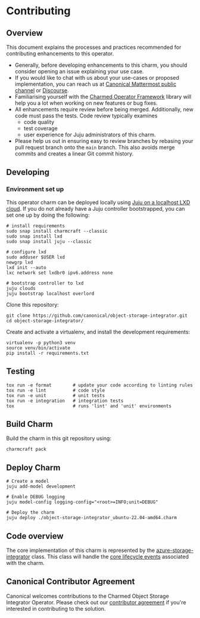 # Contributing

## Overview

This document explains the processes and practices recommended for contributing enhancements to this operator.

- Generally, before developing enhancements to this charm, you should consider opening an issue explaining your use case.
- If you would like to chat with us about your use-cases or proposed implementation, you can reach us at [Canonical Mattermost public channel](https://chat.charmhub.io/charmhub/channels/charm-dev) or [Discourse](https://discourse.charmhub.io/).
- Familiarising yourself with the [Charmed Operator Framework](https://juju.is/docs/sdk) library will help you a lot when working on new features or bug fixes.
- All enhancements require review before being merged. Additionally, new code must pass the tests. Code review typically examines
    - code quality
    - test coverage
    - user experience for Juju administrators of this charm.
- Please help us out in ensuring easy to review branches by rebasing your pull request branch onto the `main` branch. This also avoids merge commits and creates a linear Git commit history.


## Developing


### Environment set up

This operator charm can be deployed locally using [Juju on a localhost LXD cloud](https://juju.is/docs/olm/lxd). If you do not already have a Juju controller bootstrapped, you can set one up by doing the following:

```
# install requirements 
sudo snap install charmcraft --classic
sudo snap install lxd
sudo snap install juju --classic

# configure lxd
sudo adduser $USER lxd
newgrp lxd
lxd init --auto
lxc network set lxdbr0 ipv6.address none

# bootstrap controller to lxd
juju clouds
juju bootstrap localhost overlord
```

Clone this repository:
```shell
git clone https://github.com/canonical/object-storage-integrator.git
cd object-storage-integrator/
```

Create and activate a virtualenv, and install the development requirements:
```shell
virtualenv -p python3 venv
source venv/bin/activate
pip install -r requirements.txt
```


## Testing

```shell
tox run -e format        # update your code according to linting rules
tox run -e lint          # code style
tox run -e unit          # unit tests
tox run -e integration   # integration tests
tox                      # runs 'lint' and 'unit' environments
```


## Build Charm

Build the charm in this git repository using:

```shell
charmcraft pack
```

## Deploy Charm

```shell
# Create a model
juju add-model development

# Enable DEBUG logging
juju model-config logging-config="<root>=INFO;unit=DEBUG"

# Deploy the charm
juju deploy ./object-storage-integrator_ubuntu-22.04-amd64.charm
```


## Code overview

The core implementation of this charm is represented by the [azure-storage-integrator](./src/charm.py) class. This class will handle the [core lifecycle events](https://juju.is/docs/sdk/events) associated with the charm.


## Canonical Contributor Agreement

Canonical welcomes contributions to the Charmed Object Storage Integrator Operator. Please check out our [contributor agreement](https://ubuntu.com/legal/contributors) if you're interested in contributing to the solution.
